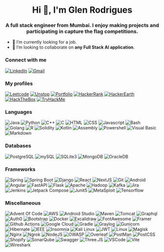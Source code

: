 <h1 align="center">Hi 👋, I'm Glen Rodrigues</h1>
<h3 align="center">A full stack engineer from Mumbai. I enjoy making projects and participating in capture the flag competitions.</h3>

- 🔭 I’m currently looking for a job.
- 👯 I’m looking to collaborate on **any Full Stack AI application**.

<h3 align="left">Connect with me</h3>

[![LinkedIn](https://img.shields.io/badge/LinkedIn-0A66C2.svg?style=for-the-badge&logo=LinkedIn&logoColor=white)](https://www.linkedin.com/in/glen-rodrigues16/)
[![Gmail](https://img.shields.io/badge/Gmail-EA4335.svg?style=for-the-badge&logo=Gmail&logoColor=white)](mailto:glenrogers1234@gmail.com)

<h3 align="left">My profiles</h3>

[![Leetcode](https://img.shields.io/badge/LeetCode-FFA116.svg?style=for-the-badge&logo=LeetCode&logoColor=white)](https://leetcode.com/u/glenrogers1234/)
[![Unstop](https://img.shields.io/badge/Unstop-00205B.svg?style=for-the-badge&logoColor=white)](https://unstop.com/u/glenr1609)
[![Portfolio](https://img.shields.io/badge/Portfolio-181717.svg?style=for-the-badge&logo=GitHub&logoColor=white)](https://glenr16.github.io/#/)
[![HackerRank](https://img.shields.io/badge/HackerRank-00EA64.svg?style=for-the-badge&logo=HackerRank&logoColor=white)](https://www.hackerrank.com/profile/glenrodrigues161)
[![HackerEarth](https://img.shields.io/badge/HackerEarth-2C3454.svg?style=for-the-badge&logo=HackerEarth&logoColor=white)](https://www.hackerearth.com/@glenrogers1234)
[![HackTheBox](https://img.shields.io/badge/Hack%20The%20Box-9FEF00.svg?style=for-the-badge&logo=Hack-The-Box&logoColor=black)](https://app.hackthebox.com/profile/91413)
[![TryHackMe](https://img.shields.io/badge/TryHackMe-212C42.svg?style=for-the-badge&logo=TryHackMe&logoColor=white)](https://tryhackme.com/p/glen.r16)

<h3 align="left">Languages</h3>

![Java](https://img.shields.io/badge/Java-f6981f.svg?style=for-the-badge&logo=Java&logoColor=white)
![Python](https://img.shields.io/badge/Python-3776AB.svg?style=for-the-badge&logo=Python&logoColor=white)
![C++](https://img.shields.io/badge/C++-00599C.svg?style=for-the-badge&logo=C++&logoColor=white)
![C](https://img.shields.io/badge/C-A8B9CC.svg?style=for-the-badge&logo=C&logoColor=black)
![HTML](https://img.shields.io/badge/HTML5-E34F26.svg?style=for-the-badge&logo=HTML5&logoColor=white)
![CSS](https://img.shields.io/badge/CSS3-1572B6.svg?style=for-the-badge&logo=CSS3&logoColor=white)
![Javascript](https://img.shields.io/badge/JavaScript-F7DF1E.svg?style=for-the-badge&logo=JavaScript&logoColor=black)
![Bash](https://img.shields.io/badge/GNU%20Bash-4EAA25.svg?style=for-the-badge&logo=GNU-Bash&logoColor=white)
![Golang](https://img.shields.io/badge/Go-00ADD8.svg?style=for-the-badge&logo=Go&logoColor=white)
![R](https://img.shields.io/badge/R-276DC3.svg?style=for-the-badge&logo=R&logoColor=white)
![Solidity](https://img.shields.io/badge/Solidity-363636.svg?style=for-the-badge&logo=Solidity&logoColor=white)
![Kotlin](https://img.shields.io/badge/Kotlin-7F52FF.svg?style=for-the-badge&logo=Kotlin&logoColor=white)
![Assembly](https://img.shields.io/badge/Assembly-7F52FF.svg?style=for-the-badge)
![Powershell](https://img.shields.io/badge/PowerShell-5391FE.svg?style=for-the-badge&logo=PowerShell&logoColor=white)
![Visual Basic](https://img.shields.io/badge/Visual%20Basic-512BD4.svg?style=for-the-badge&logo=Visual-Basic&logoColor=white)
![Markdown](https://img.shields.io/badge/Markdown-000000.svg?style=for-the-badge&logo=Markdown&logoColor=white)

<h3 align="left">Databases</h3>

![PostgreSQL](https://img.shields.io/badge/PostgreSQL-4169E1.svg?style=for-the-badge&logo=PostgreSQL&logoColor=white)
![mySQL](https://img.shields.io/badge/MySQL-4479A1.svg?style=for-the-badge&logo=MySQL&logoColor=white)
![SQLite3](https://img.shields.io/badge/SQLite-003B57.svg?style=for-the-badge&logo=SQLite&logoColor=white)
![MongoDB](https://img.shields.io/badge/MongoDB-47A248.svg?style=for-the-badge&logo=MongoDB&logoColor=white)
![OracleDB](https://img.shields.io/badge/OracleDB-F80000.svg?style=for-the-badge&logo=Oracle&logoColor=white)

<h3 align="left">Frameworks</h3>

![Spring](https://img.shields.io/badge/Spring-6DB33F.svg?style=for-the-badge&logo=Spring&logoColor=white)
![Spring Boot](https://img.shields.io/badge/Spring%20Boot-6DB33F.svg?style=for-the-badge&logo=Spring-Boot&logoColor=white)
![Django](https://img.shields.io/badge/Django-092E20.svg?style=for-the-badge&logo=Django&logoColor=white)
![React](https://img.shields.io/badge/React-61DAFB.svg?style=for-the-badge&logo=React&logoColor=black)
![NextJS](https://img.shields.io/badge/Next.js-000000.svg?style=for-the-badge&logo=nextdotjs&logoColor=white)
![Git](https://img.shields.io/badge/Git-F05032.svg?style=for-the-badge&logo=Git&logoColor=white)
![Android](https://img.shields.io/badge/Android-34A853.svg?style=for-the-badge&logo=Android&logoColor=white)
![Angular](https://img.shields.io/badge/Angular-0F0F11.svg?style=for-the-badge&logo=Angular&logoColor=white)
![FastAPI](https://img.shields.io/badge/FastAPI-009688.svg?style=for-the-badge&logo=FastAPI&logoColor=white)
![Flask](https://img.shields.io/badge/Flask-000000.svg?style=for-the-badge&logo=Flask&logoColor=white)
![Apache](https://img.shields.io/badge/Apache-D22128.svg?style=for-the-badge&logo=Apache&logoColor=white)
![Hadoop](https://img.shields.io/badge/Apache%20Hadoop-66CCFF.svg?style=for-the-badge&logo=Apache-Hadoop&logoColor=black)
![Kafka](https://img.shields.io/badge/Apache%20Kafka-231F20.svg?style=for-the-badge&logo=Apache-Kafka&logoColor=white)
![Jira](https://img.shields.io/badge/Jira%20Software-0052CC.svg?style=for-the-badge&logo=Jira-Software&logoColor=white)
![Jenkins](https://img.shields.io/badge/Jenkins-D24939.svg?style=for-the-badge&logo=Jenkins&logoColor=white)
![Jetpack Compose](https://img.shields.io/badge/Jetpack%20Compose-4285F4.svg?style=for-the-badge&logo=Jetpack-Compose&logoColor=white)
![Junit5](https://img.shields.io/badge/JUnit5-25A162.svg?style=for-the-badge&logo=JUnit5&logoColor=white)
![MetaSploit](https://img.shields.io/badge/Metasploit-2596CD.svg?style=for-the-badge&logo=Metasploit&logoColor=white)
![Tensorflow](https://img.shields.io/badge/TensorFlow-FF6F00.svg?style=for-the-badge&logo=TensorFlow&logoColor=white)

<h3 align="left">Miscellaneous</h3>

![Advent Of Code](https://img.shields.io/badge/Advent%20Of%20Code-FFFF66.svg?style=for-the-badge&logo=Advent-Of-Code&logoColor=black)
![AWS](https://img.shields.io/badge/Amazon%20Web%20Services-232F3E.svg?style=for-the-badge&logo=Amazon-Web-Services&logoColor=white)
![Android Studio](https://img.shields.io/badge/Android%20Studio-3DDC84.svg?style=for-the-badge&logo=Android-Studio&logoColor=white)
![Maven](https://img.shields.io/badge/Apache%20Maven-C71A36.svg?style=for-the-badge&logo=Apache-Maven&logoColor=white)
![Tomcat](https://img.shields.io/badge/Apache%20Tomcat-F8DC75.svg?style=for-the-badge&logo=Apache-Tomcat&logoColor=black)
![Graphql](https://img.shields.io/badge/GraphQL-E10098.svg?style=for-the-badge&logo=GraphQL&logoColor=white)
![Auth0](https://img.shields.io/badge/Auth0-EB5424.svg?style=for-the-badge&logo=Auth0&logoColor=white)
![Bootstrap](https://img.shields.io/badge/Bootstrap-7952B3.svg?style=for-the-badge&logo=Bootstrap&logoColor=white)
![Docker](https://img.shields.io/badge/Docker-2496ED.svg?style=for-the-badge&logo=Docker&logoColor=white)
![Excalidraw](https://img.shields.io/badge/Excalidraw-6965DB.svg?style=for-the-badge&logo=Excalidraw&logoColor=white)
![FontAwesome](https://img.shields.io/badge/Font%20Awesome-538DD7.svg?style=for-the-badge&logo=Font-Awesome&logoColor=white)
![Framer](https://img.shields.io/badge/Framer-0055FF.svg?style=for-the-badge&logo=Framer&logoColor=white)
![Github Actions](https://img.shields.io/badge/GitHub%20Actions-2088FF.svg?style=for-the-badge&logo=GitHub-Actions&logoColor=white)
![Google Cloud](https://img.shields.io/badge/Google%20Cloud-4285F4.svg?style=for-the-badge&logo=Google-Cloud&logoColor=white)
![Gradle](https://img.shields.io/badge/Gradle-02303A.svg?style=for-the-badge&logo=Gradle&logoColor=white)
![Graylog](https://img.shields.io/badge/Graylog-FF3633.svg?style=for-the-badge&logo=Graylog&logoColor=white)
![Gunicorn](https://img.shields.io/badge/Gunicorn-499848.svg?style=for-the-badge&logo=Gunicorn&logoColor=white)
![Hibernate](https://img.shields.io/badge/Hibernate-59666C.svg?style=for-the-badge&logo=Hibernate&logoColor=white)
![IEEE](https://img.shields.io/badge/IEEE-00629B.svg?style=for-the-badge&logo=IEEE&logoColor=white)
![Insomnia](https://img.shields.io/badge/Insomnia-4000BF.svg?style=for-the-badge&logo=Insomnia&logoColor=white)
![Kali Linux](https://img.shields.io/badge/Kali%20Linux-557C94.svg?style=for-the-badge&logo=Kali-Linux&logoColor=white)
![JWT](https://img.shields.io/badge/JSON%20Web%20Tokens-000000.svg?style=for-the-badge&logo=JSON-Web-Tokens&logoColor=white)
![Linux](https://img.shields.io/badge/Linux-FCC624.svg?style=for-the-badge&logo=Linux&logoColor=black)
![Magisk](https://img.shields.io/badge/Magisk-00AF9C.svg?style=for-the-badge&logo=Magisk&logoColor=white)
![Nginx](https://img.shields.io/badge/NGINX-009639.svg?style=for-the-badge&logo=NGINX&logoColor=white)
![Ngrok](https://img.shields.io/badge/ngrok-1F1E37.svg?style=for-the-badge&logo=ngrok&logoColor=white)
![NodeJS](https://img.shields.io/badge/Node.js-5FA04E.svg?style=for-the-badge&logo=nodedotjs&logoColor=white)
![OWASP](https://img.shields.io/badge/OWASP-000000.svg?style=for-the-badge&logo=OWASP&logoColor=white)
![Overleaf](https://img.shields.io/badge/Overleaf-47A141.svg?style=for-the-badge&logo=Overleaf&logoColor=white)
![PostMan](https://img.shields.io/badge/Postman-FF6C37.svg?style=for-the-badge&logo=Postman&logoColor=white)
![PostCSS](https://img.shields.io/badge/PostCSS-DD3A0A.svg?style=for-the-badge&logo=PostCSS&logoColor=white)
![Shopify](https://img.shields.io/badge/Shopify-7AB55C.svg?style=for-the-badge&logo=Shopify&logoColor=white)
![SonarQube](https://img.shields.io/badge/SonarQube-4E9BCD.svg?style=for-the-badge&logo=SonarQube&logoColor=white)
![Swagger](https://img.shields.io/badge/Swagger-85EA2D.svg?style=for-the-badge&logo=Swagger&logoColor=black)
![Three.JS](https://img.shields.io/badge/Three.js-000000.svg?style=for-the-badge&logo=threedotjs&logoColor=white)
![VSCode](https://img.shields.io/badge/Visual%20Studio%20Code-007ACC.svg?style=for-the-badge&logo=Visual-Studio-Code&logoColor=white)
![Vite](https://img.shields.io/badge/Vite-646CFF.svg?style=for-the-badge&logo=Vite&logoColor=white)
![Wireshark](https://img.shields.io/badge/Wireshark-1679A7.svg?style=for-the-badge&logo=Wireshark&logoColor=white)

















